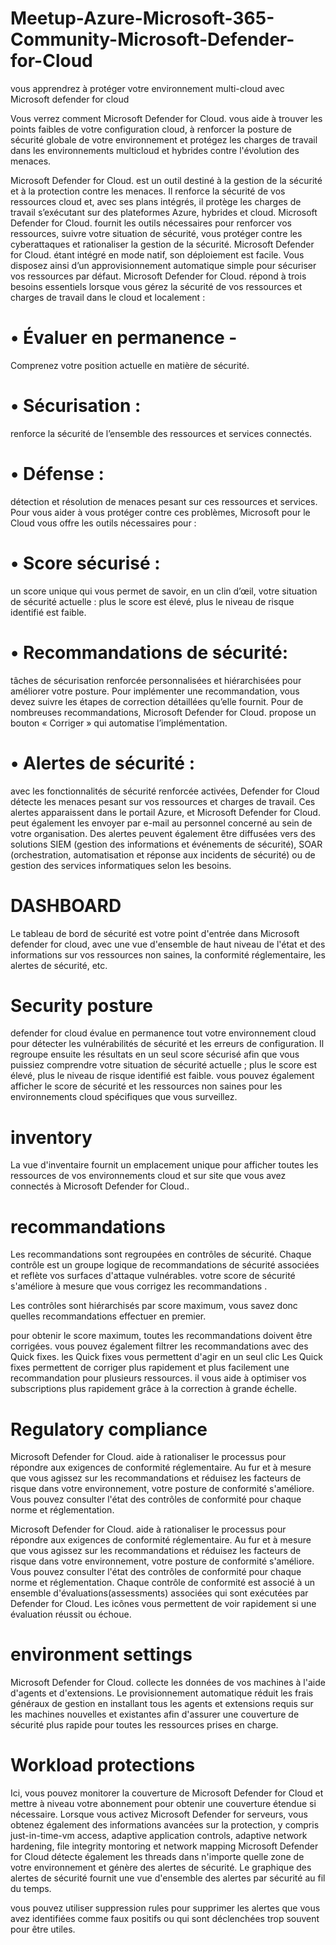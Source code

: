 # Meetup-Azure-Microsoft-365-Community-Microsoft-Defender-for-Cloud

vous apprendrez à protéger votre environnement multi-cloud avec Microsoft defender for cloud

Vous verrez comment Microsoft Defender for Cloud. vous aide à trouver les points faibles de votre configuration cloud, à renforcer la posture de sécurité globale
de votre environnement et protégez les charges de travail dans les environnements multicloud et hybrides contre l'évolution des menaces.

Microsoft Defender for Cloud. est un outil destiné à la gestion de la sécurité et à la protection contre les menaces. Il renforce la sécurité de vos ressources cloud et, avec ses plans intégrés, il protège les charges de travail s’exécutant sur des plateformes Azure, hybrides et cloud.
Microsoft Defender for Cloud. fournit les outils nécessaires pour renforcer vos ressources, suivre votre situation de sécurité, vous protéger contre les cyberattaques et rationaliser la gestion de la sécurité. Microsoft Defender for Cloud. étant intégré en mode natif, son déploiement est facile. Vous disposez ainsi d’un approvisionnement automatique simple pour sécuriser vos ressources par défaut. Microsoft Defender for Cloud. répond à trois besoins essentiels lorsque vous gérez la sécurité de vos ressources et charges de travail dans le cloud et localement :
# •	Évaluer en permanence - 
Comprenez votre position actuelle en matière de sécurité.
# •	Sécurisation : 
renforce la sécurité de l’ensemble des ressources et services connectés.
# •	Défense :
détection et résolution de menaces pesant sur ces ressources et services.
Pour vous aider à vous protéger contre ces problèmes, Microsoft pour le Cloud vous offre les outils nécessaires pour :
# •	Score sécurisé : 
un score unique qui vous permet de savoir, en un clin d’œil, votre situation de sécurité actuelle : plus le score est élevé, plus le niveau de risque identifié est faible.
# •	Recommandations de sécurité: 
tâches de sécurisation renforcée personnalisées et hiérarchisées pour améliorer votre posture. Pour implémenter une recommandation, vous devez suivre les étapes de correction détaillées qu’elle fournit. Pour de nombreuses recommandations, Microsoft Defender for Cloud. propose un bouton « Corriger » qui automatise l’implémentation.
# •	Alertes de sécurité :
avec les fonctionnalités de sécurité renforcée activées, Defender for Cloud détecte les menaces pesant sur vos ressources et charges de travail. Ces alertes apparaissent dans le portail Azure, et Microsoft Defender for Cloud. peut également les envoyer par e-mail au personnel concerné au sein de votre organisation. Des alertes peuvent également être diffusées vers des solutions SIEM (gestion des informations et événements de sécurité), SOAR (orchestration, automatisation et réponse aux incidents de sécurité) ou de gestion des services informatiques selon les besoins.


# DASHBOARD
Le tableau de bord de sécurité est votre point d'entrée dans Microsoft defender for  cloud, avec une vue d'ensemble  de haut niveau de l'état et des informations sur vos ressources non saines, la conformité réglementaire, les alertes de sécurité, etc.

# Security posture
defender for cloud évalue en permanence tout votre environnement cloud pour détecter les vulnérabilités de sécurité et les erreurs de configuration.
Il regroupe ensuite les résultats en un seul score sécurisé afin que vous puissiez comprendre votre situation de sécurité actuelle ; plus le score est élevé, plus le niveau de risque identifié est faible.
vous pouvez également afficher le score de sécurité et les ressources non saines pour les environnements cloud spécifiques que vous surveillez.

# inventory
La vue d'inventaire fournit un emplacement unique pour afficher toutes les ressources de vos environnements cloud et sur site que vous avez connectés à Microsoft Defender for Cloud..

# recommandations
Les recommandations sont regroupées en contrôles de sécurité. Chaque contrôle est un groupe logique de recommandations de sécurité associées et reflète vos surfaces d'attaque vulnérables.
votre score de sécurité s'améliore à mesure que vous corrigez les recommandations .

Les contrôles sont hiérarchisés par score maximum, vous savez donc quelles recommandations effectuer en premier.

pour obtenir le score maximum, toutes les recommandations doivent être corrigées.
vous pouvez également filtrer les recommandations avec des Quick fixes. les Quick fixes vous permettent d'agir en un seul clic
Les Quick fixes permettent de corriger plus rapidement et plus facilement une recommandation pour plusieurs ressources. il vous aide à optimiser vos subscriptions  plus rapidement grâce à la correction à grande échelle.

# Regulatory compliance
Microsoft Defender for Cloud. aide à rationaliser le processus pour répondre aux exigences de conformité réglementaire. Au fur et à mesure que vous agissez sur les recommandations et réduisez les facteurs de risque dans votre environnement, votre posture de conformité s'améliore.
Vous pouvez consulter l'état des contrôles de conformité pour chaque norme et réglementation.

Microsoft Defender for Cloud. aide à rationaliser le processus pour répondre aux exigences de conformité réglementaire. Au fur et à mesure que vous agissez sur les recommandations et réduisez les facteurs de risque dans votre environnement, votre posture de conformité s'améliore.
Vous pouvez consulter l'état des contrôles de conformité pour chaque norme et réglementation.
Chaque contrôle de conformité est associé à un ensemble d'évaluations(assessments) associées qui sont exécutées par Defender for Cloud.
Les icônes vous permettent de voir rapidement si une évaluation réussit ou échoue.
# environment settings
Microsoft Defender for Cloud. collecte les données de vos machines à l'aide d'agents et d'extensions. Le provisionnement automatique réduit les frais généraux de gestion en installant tous les agents et extensions requis sur les machines nouvelles et existantes afin d'assurer une couverture de sécurité plus rapide pour toutes les ressources prises en charge.

# Workload protections

Ici, vous pouvez monitorer  la couverture de Microsoft Defender for Cloud et mettre à niveau votre abonnement pour obtenir une couverture étendue si nécessaire.
Lorsque vous activez Microsoft Defender for  serveurs, vous obtenez également des informations avancées sur la protection, y compris just-in-time-vm access, adaptive application controls, adaptive network hardening, file integrity montoring et network mapping
Microsoft Defender for Cloud détecte également les threads dans n'importe quelle zone de votre environnement et génère des alertes de sécurité.
Le graphique des alertes de sécurité fournit une vue d'ensemble des alertes par sécurité au fil du temps.

vous pouvez utiliser suppression rules pour supprimer les alertes que vous avez identifiées comme faux positifs ou qui sont déclenchées trop souvent pour être utiles.

